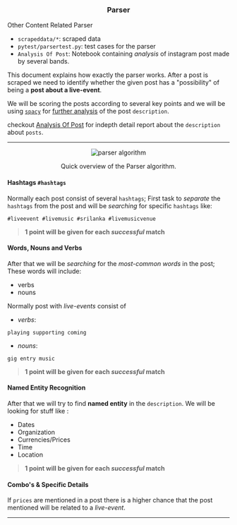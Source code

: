 <h3 align="center">Parser</h3>

Other Content Related Parser
- `scrapeddata/*`: scraped data
- `pytest/parsertest.py`: test cases for the parser
- `Analysis Of Post`: Notebook containing *analysis* of instagram post made by several bands.

This document explains how exactly the parser works. After a post is scraped we need to identify whether the given post has a "possibility" of being a **post about a live-event**. 

We will be scoring the posts according to several key points and we will be using [`spacy`](https://spacy.io/) for [further analysis](AnalysisOfPost.ipynb) of the post `description`. 

checkout [Analysis Of Post](AnalysisOfPost.ipynb) for indepth detail report about the `description` about `posts`.


---

<p style="text-align: center" align="center">
  <img src="https://github.com/opensrilanka/livesl/tree/main/scraper/.images/parserflow.png" alt="parser algorithm">
  <p align="center">
	Quick overview of the Parser algorithm.
  </p>
</p>

#### Hashtags `#hashtags`

Normally each post consist of several `hashtags`; First task to *separate* the `hashtags` from the post and will be *searching* for specific `hashtags` like:

```
#liveevent #livemusic #srilanka #livemusicvenue
```

> **1 point will be given for each *successful* match**

#### Words, Nouns and Verbs

After that we will be *searching* for the *most-common words* in the post; These words will include:
- verbs
- nouns

Normally post with *live-events* consist of 

- *verbs*: 
```
playing supporting coming
```

- *nouns*:
```
gig entry music
```

> **1 point will be given for each *successful* match**

#### Named Entity Recognition

After that we will try to find **named entity** in the `description`. We will be looking for stuff like :

- Dates
- Organization
- Currencies/Prices
- Time
- Location

> **1 point will be given for each *successful* match**

#### Combo's & Specific Details

If `prices` are mentioned in a post there is a higher chance that the post mentioned will be related to a *live-event*.

---